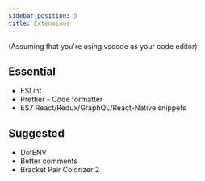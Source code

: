 ```yaml
---
sidebar_position: 5
title: Extensions
---
```


(Assuming that you're using vscode as your code editor)

## Essential
* ESLint
* Prettier - Code formatter
* ES7 React/Redux/GraphQL/React-Native snippets

## Suggested
* DotENV
* Better comments
* Bracket Pair Colorizer 2